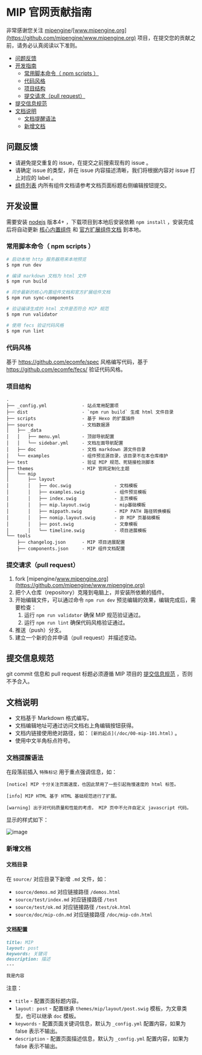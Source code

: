 # MIP 官网贡献指南

非常感谢您关注 [mipengine](https://github.com/mipengine)/[www.mipengine.org](https://github.com/mipengine/www.mipengine.org) 项目，在提交您的贡献之前，请务必认真阅读以下准则。

- [问题反馈](#issue)
- [开发指南](#develop)
    - [常用脚本命令（ npm scripts ）](#npm-scripts)
    - [代码风格](#code-spec)
    - [项目结构](#dir-spec)
    - [提交请求（pull request）](#pull-request)
- [提交信息规范](#commit-message-spec)
- [文档说明](#docs-spec)
    - [文档提醒语法](#docs-tips)
    - [新增文档](#new-docs)

<a id="issue"></a>
## 问题反馈

- 请避免提交重复的 issue，在提交之前搜索现有的 issue 。
- 请确定 issue 的类型，并在 issue 内容描述清晰，我们将根据内容对 issue 打上对应的 label 。
- [组件列表](https://www.mipengine.org/doc/3-widget/10-widgets.html) 内所有组件文档请参考文档页面标题右侧编辑按钮提交。

<a id="develop"></a>
## 开发设置

需要安装 [nodejs](https://nodejs.org/) 版本4+ ，下载项目到本地后安装依赖 `npm install` ，安装完成后将自动更新 [核心内置组件](https://github.com/mipengine/mip/tree/master/src/components) 和 [官方扩展组件文档](https://github.com/mipengine/mip-extensions) 到本地。

<a id="npm-scripts"></a>
### 常用脚本命令（ npm scripts ）

``` bash
# 启动本地 http 服务器用来本地预览
$ npm run dev

# 编译 markdown 文档为 html 文件
$ npm run build

# 同步最新的核心内置组件文档和官方扩展组件文档
$ npm run sync-components

# 验证编译生成的 html 文件是否符合 MIP 规范
$ npm run validator

# 使用 fecs 验证代码风格
$ npm run lint
```

<a id="code-spec"></a>
### 代码风格

基于 <https://github.com/ecomfe/spec> 风格编写代码，基于 <https://github.com/ecomfe/fecs/> 验证代码风格。

<a id="dir-spec"></a>
### 项目结构

```
.
├── _config.yml             - 站点常用配置项
├── dist                    - `npm run build` 生成 html 文件目录
├── scripts                 - 基于 Hexo 的扩展插件
├── source                  - 文档数据源
│   ├── _data
│   │   ├── menu.yml        - 顶部导航配置
│   │   └── sidebar.yml     - 文档左面导航配置
│   ├── doc                 - 文档 markdown 源文件目录
│   └── examples            - 组件预览源目录，该目录不在本仓库维护
├── test                    - 验证 MIP 规范、死链接检测脚本
├── themes                  - MIP 官网定制化主题
│   └── mip
│       ├── layout
│       │   ├── doc.swig                - 文档模板
│       │   ├── examples.swig           - 组件预览模板
│       │   ├── index.swig              - 主页模板
│       │   ├── mip.layout.swig         - mip基础模板
│       │   ├── mippath.swig            - MIP PATH 路径转换模板
│       │   ├── nomip.layout.swig       - 非 MIP 页基础模板
│       │   ├── post.swig               - 文章模板
│       │   └── timeline.swig           - 项目进展模板
└── tools
    ├── changelog.json      - MIP 项目进展配置
    ├── components.json     - MIP 组件文档配置
```

<a id="pull-request"></a>
### 提交请求（pull request）

1. fork [mipengine/www.mipengine.org](https://github.com/mipengine/www.mipengine.org)
1. 把个人仓库（repository）克隆到电脑上，并安装所依赖的插件。
1. 开始编辑文件，可以通过命令 `npm run dev` 预览编辑的效果，编辑完成后，需要检查：
    1. 运行 `npm run validator` 确保 MIP 规范验证通过。
    2. 运行 `npm run lint` 确保代码风格验证通过。
1. 推送（push）分支。
1. 建立一个新的合并申请（pull request）并描述变动。

<a id="commit-message-spec"></a>
## 提交信息规范

git commit 信息和 pull request 标题必须遵循 MIP 项目的 [提交信息规范](https://github.com/mipengine/spec/blob/master/docs/commit-message-spec.md) ，否则不予合入。

<a id="docs-spec"></a>
## 文档说明

- 文档基于 Markdown 格式编写。
- 文档编辑地址可通过访问文档右上角编辑按钮获得。
- 文档内链接使用绝对路径，如： `[新的起点](/doc/00-mip-101.html)` 。
- 使用中文半角标点符号。

<a id="docs-tips"></a>
### 文档提醒语法

在段落前插入 `特殊标记` 用于重点强调信息，如：

```
[notice] MIP 十分关注页面速度，也因此禁用了一些引起拖慢速度的 html 标签。

[info] MIP HTML 基于 HTML 基础规范进行了扩展。

[warning] 出于对代码质量和性能的考虑， MIP 页中不允许自定义 javascript 代码。
```

显示的样式如下：

![image](https://user-images.githubusercontent.com/3872051/32155586-25267f66-bd73-11e7-8c3e-dc862e4aa530.png)

<a id="new-docs"></a>
### 新增文档

#### 文档目录

在 `source/` 对应目录下新增 `.md` 文件，如：

- `source/demos.md` 对应链接路径 `/demos.html`
- `source/test/index.md` 对应链接路径 `/test`
- `source/test/ok.md` 对应链接路径 `/test/ok.html`
- `source/doc/mip-cdn.md` 对应链接路径 `/doc/mip-cdn.html`

#### 文档配置

```markdown
title: MIP
layout: post
keywords: 关键词
description: 描述
---

我是内容
```

注意：

- `title` - 配置页面标题内容。
- `layout: post` - 配置继承 `themes/mip/layout/post.swig` 模板，为文章类型，也可以继承 `doc` 模板。
- `keywords` - 配置页面关键词信息，默认为 `_config.yml` 配置内容，如果为 false 表示不输出。
- `description` - 配置页面描述信息，默认为 `_config.yml` 配置内容，如果为 false 表示不输出。
